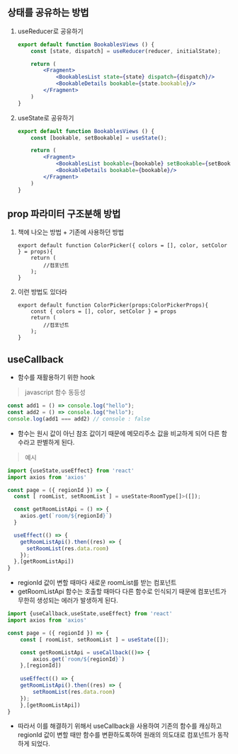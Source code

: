 ## 상태를 공유하는 방법

1. useReducer로 공유하기
    ```jsx
    export default function BookablesViews () { 
        const [state, dispatch] = useReducer(reducer, initialState);

        return (
            <Fragment>
                <BookablesList state={state} dispatch={dispatch}/>
                <BookableDetails bookable={state.bookable}/>
            </Fragment>
        )
    }
    ```

2. useState로 공유하기
    ```jsx
    export default function BookablesViews () { 
        const [bookable, setBookable] = useState();

        return (
            <Fragment>
                <BookablesList bookable={bookable} setBookable={setBookable}/>
                <BookableDetails bookable={bookable}/>
            </Fragment>
        )
    }
    ```

## prop 파라미터 구조분해 방법

1. 책에 나오는 방법 + 기존에 사용하던 방법

    ```tsx
    export default function ColorPicker({ colors = [], color, setColor } = props){
        return (
            //컴포넌트
        );
    }
    ```

2. 이런 방법도 있더라

    ```tsx
    export default function ColorPicker(props:ColorPickerProps){
        const { colors = [], color, setColor } = props
        return (
            //컴포넌트
        );
    }
    ```

## useCallback 

- 함수를 재활용하기 위한 hook

> javascript 함수 동등성 

```js
const add1 = () => console.log("hello");
const add2 = () => console.log("hello");
console.log(add1 === add2) // console : false
```

- 함수는 원시 값이 아닌 참조 값이기 때문에 메모리주소 값을 비교하게 되어 다른 함수라고 판별하게 된다.

> 예시

```jsx
import {useState,useEffect} from 'react'
import axios from 'axios'

const page = ({ regionId }) => {
  const [ roomList, setRoomList ] = useState<RoomType[]>([]);

  const getRoomListApi = () => {
    axios.get(`room/${regionId}`)
  }

  useEffect(() => {
    getRoomListApi().then((res) => {
      setRoomList(res.data.room)
    });
  },[getRoomListApi])
}
```

- regionId 값이 변할 때마다 새로운 roomList를 받는 컴포넌트
- getRoomListApi 함수는 호출할 때마다 다른 함수로 인식되기 때문에 컴포넌트가 무한히 생성되는 에러가 발생하게 된다.

```jsx
import {useCallback,useState,useEffect} from 'react'
import axios from 'axios'

const page = ({ regionId }) => {
    const [ roomList, setRoomList ] = useState([]);

    const getRoomListApi = useCallback(()=> {
        axios.get(`room/${regionId}`)
    },[regionId])
    
    useEffect(() => {
    getRoomListApi().then((res) => {
        setRoomList(res.data.room)
    });
    },[getRoomListApi])
}
```

- 따라서 이를 해결하기 위해서 useCallback을 사용하여 기존의 함수를 캐싱하고 regionId 값이 변할 때만 함수를 변환하도록하여 원래의 의도대로 컴포넌트가 동작하게 되었다.